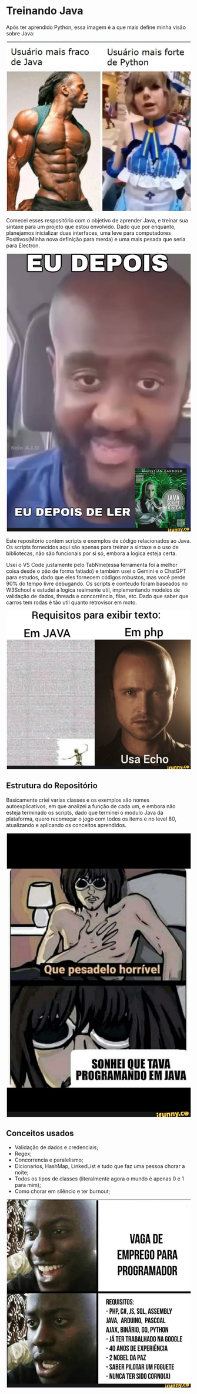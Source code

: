 # Treinando Java

Após ter aprendido Python, essa imagem é a que mais define minha visão sobre Java:
<div align="center">
  <img src="./.readmeAssets/1.jpeg" width="500" alt="Me Mata Vai">
</div>
 
Comecei esses respositório com o objetivo de aprender Java, e treinar sua sintaxe para um projeto que estou envolvido. Dado que por enquanto, planejamos inicializar duas interfaces, uma leve para computadores Positivos(Minha nova definição para merda)  e uma mais pesada que seria para Electron.
<div align="center">
  <img src="./.readmeAssets/2.jpeg" width="500" alt="Estou sentindo coringações">
</div>
 
Este repositório contém scripts e exemplos de código relacionados ao Java. Os scripts fornecidos aqui são apenas para treinar a sintaxe e o uso de bibliotecas, não são funcionais por si só, embora a logica esteja certa. 

Usei o VS Code justamente pelo TabNine(essa ferramenta foi a melhor coisa desde o pão de forma fatiado) e também usei o Gemini e o ChatGPT para estudos, dado que eles fornecem códigos robustos, mas você perde 90% do tempo livre debugando. Os scripts e conteudo foram baseados no W3School e estudei a logica realmente util, implementando modelos de validação de dados, threads e concorrência, filas, etc. Dado que saber que carros tem rodas é tão util quanto retrovisor em moto. 
<div align="center">
  <img src="./.readmeAssets/5.jpeg" width="500" alt="Amassa o pão diabo que estou com fome">
</div>

## Estrutura do Repositório

Basicamente criei varias classes e os exemplos são nomes autoexplicativos, em que analizei a função de cada um, e embora não esteja terminado os scripts, dado que terminei o modulo Java da plataforma, quero recomeçar o jogo com todos os items e no level 80, atualizando e aplicando os conceitos aprendidos.
<div align="center">
  <img src="./.readmeAssets/3.jpeg" width="500" alt="Amassa o pão diabo que estou com fome">
</div>

## Conceitos usados

- Validação de dados e credenciais;
- Regex;
- Concorrencia e paralelismo;
- Dicionarios, HashMap, LinkedList e tudo que faz uma pessoa chorar a noite;
- Todos os tipos de classes (literalmente agora o mundo é apenas 0 e 1 para mim);
- Como chorar em silêncio e ter burnout;
<div align="center">
  <img src="./.readmeAssets/4.jpeg" width="500" alt="Amassa o pão diabo que estou com fome">
</div>
